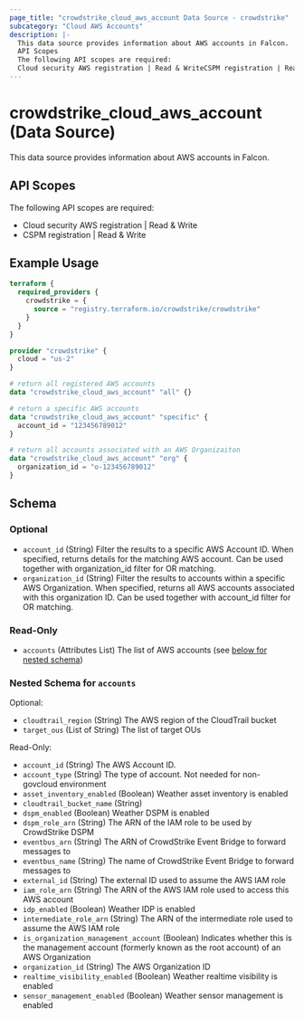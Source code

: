```yaml
---
page_title: "crowdstrike_cloud_aws_account Data Source - crowdstrike"
subcategory: "Cloud AWS Accounts"
description: |-
  This data source provides information about AWS accounts in Falcon.
  API Scopes
  The following API scopes are required:
  Cloud security AWS registration | Read & WriteCSPM registration | Read & Write
---
```


# crowdstrike_cloud_aws_account (Data Source)

This data source provides information about AWS accounts in Falcon.

## API Scopes

The following API scopes are required:

- Cloud security AWS registration | Read & Write
- CSPM registration | Read & Write


## Example Usage

```terraform
terraform {
  required_providers {
    crowdstrike = {
      source = "registry.terraform.io/crowdstrike/crowdstrike"
    }
  }
}

provider "crowdstrike" {
  cloud = "us-2"
}

# return all registered AWS accounts
data "crowdstrike_cloud_aws_account" "all" {}

# return a specific AWS accounts
data "crowdstrike_cloud_aws_account" "specific" {
  account_id = "123456789012"
}

# return all accounts associated with an AWS Organizaiton
data "crowdstrike_cloud_aws_account" "org" {
  organization_id = "o-123456789012"
}
```

<!-- schema generated by tfplugindocs -->
## Schema

### Optional

- `account_id` (String) Filter the results to a specific AWS Account ID. When specified, returns details for the matching AWS account. Can be used together with organization_id filter for OR matching.
- `organization_id` (String) Filter the results to accounts within a specific AWS Organization. When specified, returns all AWS accounts associated with this organization ID. Can be used together with account_id filter for OR matching.

### Read-Only

- `accounts` (Attributes List) The list of AWS accounts (see [below for nested schema](#nestedatt--accounts))

<a id="nestedatt--accounts"></a>
### Nested Schema for `accounts`

Optional:

- `cloudtrail_region` (String) The AWS region of the CloudTrail bucket
- `target_ous` (List of String) The list of target OUs

Read-Only:

- `account_id` (String) The AWS Account ID.
- `account_type` (String) The type of account. Not needed for non-govcloud environment
- `asset_inventory_enabled` (Boolean) Weather asset inventory is enabled
- `cloudtrail_bucket_name` (String)
- `dspm_enabled` (Boolean) Weather DSPM is enabled
- `dspm_role_arn` (String) The ARN of the IAM role to be used by CrowdStrike DSPM
- `eventbus_arn` (String) The ARN of CrowdStrike Event Bridge to forward messages to
- `eventbus_name` (String) The name of CrowdStrike Event Bridge to forward messages to
- `external_id` (String) The external ID used to assume the AWS IAM role
- `iam_role_arn` (String) The ARN of the AWS IAM role used to access this AWS account
- `idp_enabled` (Boolean) Weather IDP is enabled
- `intermediate_role_arn` (String) The ARN of the intermediate role used to assume the AWS IAM role
- `is_organization_management_account` (Boolean) Indicates whether this is the management account (formerly known as the root account) of an AWS Organization
- `organization_id` (String) The AWS Organization ID
- `realtime_visibility_enabled` (Boolean) Weather realtime visibility is enabled
- `sensor_management_enabled` (Boolean) Weather sensor management is enabled

